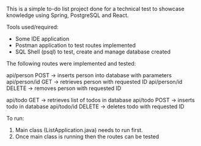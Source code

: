 This is a simple to-do list project done for a technical test to showcase knowledge using Spring, PostgreSQL and React.

Tools used/required:

- Some IDE application
- Postman application to test routes implemented
- SQL Shell (psql) to test, create and manage database created

The following routes were implemented and tested:

api/person POST -> inserts person into database with parameters
api/person/id GET -> retrieves person with requested ID
api/person/id DELETE -> removes person with requested ID

api/todo GET -> retrieves list of todos in database
api/todo POST -> inserts todo in database
api/todo/id DELETE -> deletes todo with requested ID

To run:

1. Main class (ListApplication.java) needs to run first.
2. Once main class is running then the routes can be tested